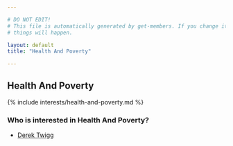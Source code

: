 ```yaml
---

# DO NOT EDIT!
# This file is automatically generated by get-members. If you change it, bad
# things will happen.

layout: default
title: "Health And Poverty"

---
```


## Health And Poverty

{% include interests/health-and-poverty.md %}

### Who is interested in Health And Poverty?


* [Derek Twigg](/members/derek-twigg.html)
